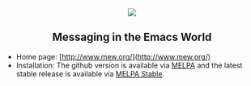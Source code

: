 <div align="center"><img src="https://raw.githubusercontent.com/kazu-yamamoto/Mew/master/etc/Mew.png"/></div>
<h2 align="center">Messaging in the Emacs World</h2>

- Home page: [http://www.mew.org/](http://www.mew.org/)
- Installation: The github version is available via [MELPA](http://melpa.milkbox.net/) and the latest stable release is available via [MELPA Stable](http://melpa-stable.milkbox.net).
